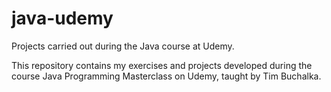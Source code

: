 # java-udemy
Projects carried out during the Java course at Udemy.

This repository contains my exercises and projects developed during the course Java Programming Masterclass on Udemy, taught by Tim Buchalka.

